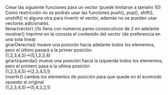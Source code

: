 Crear las siguiente funciones para un vector (puede limitarse a tamaño 10)   
Como restricción no se podrán usar las funciones push(), pop(), shift(), unshift() ni alguna otra para invertir el vector, además no se pueden usar vectores adicionales.   
llenar(vector) //lo llena con números pares consecutivos de 2 en adelante   
mostrar() imprime en la consola el contenido del vector (de preferencia en una sola linea)   
girarDerecha() mueve una posición hacia adelante todos los elementos, pero el último pasará a la primer posición   
(1,2,3,4,5)->(5,1,2,3,4)   
girarIzquierda() mueve una posición hacia la izquierda todos los elementos, pero el primero pasa a la ultima posición   
(1,2,3,4,5)->(2,3,4,5,1)   
invertir() cambia los elementos de posición para que quede en el acomodo opuesto al original   
(1,2,3,4,5)->(5,4,3,2,1)
